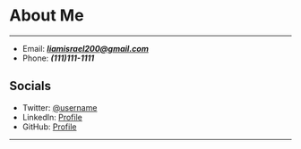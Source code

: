 # About Me
---
- Email: ***liamisrael200@gmail.com***
- Phone: ***(111)111-1111***

## Socials
- Twitter: [@username](https://twitter.com/username)
- LinkedIn: [Profile](https://www.linkedin.com/in/username)
- GitHub: [Profile](https://github.com/username)
---
